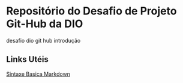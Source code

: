 # Repositório do Desafio de Projeto Git-Hub da DIO
desafio dio git hub introdução

## Links Utéis
[Sintaxe Basica Markdown](https://www.markdownguide.org/basic-syntax/)
